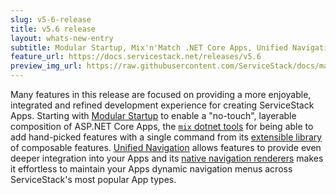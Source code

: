 ```yaml
---
slug: v5-6-release
title: v5.6 release
layout: whats-new-entry
subtitle: Modular Startup, Mix'n'Match .NET Core Apps, Unified Navigation
feature_url: https://docs.servicestack.net/releases/v5.6
preview_img_url: https://raw.githubusercontent.com/ServiceStack/docs/master/docs/images/mix/feature-authrepo.png
---
```

Many features in this release are focused on providing a more enjoyable, integrated and refined development experience for creating ServiceStack Apps.
Starting with [Modular Startup](#modular-startup) to enable a "no-touch", layerable composition of ASP.NET Core Apps, the
[`mix` dotnet tools](#mix-enabled-dotnet-tools) for being able to add hand-picked features with a single command from its
[extensible library ](#mix-usage) of composable features.
[Unified Navigation](#unified-navigation) allows features to provide even deeper integration into your Apps and its
[native navigation renderers](#navigation-renderers) makes it effortless to maintain your Apps dynamic navigation menus across ServiceStack's
most popular App types.